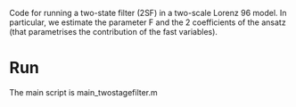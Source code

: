 
Code for running a two-state filter (2SF) in a two-scale Lorenz 96 model. In particular, we estimate the parameter F and the 2 coefficients of the ansatz (that parametrises the contribution of the fast variables).

# Run
The main script is main_twostagefilter.m
